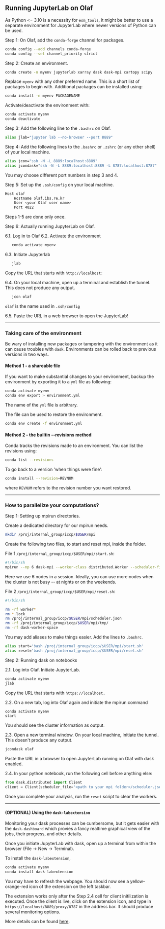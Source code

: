 ## Running JupyterLab on Olaf

As Python <= 3.10 is a necessity for `esm_tools`, it might be better to use a separate environment for JupyterLab where newer versions of Python can be used.

Step 1: On Olaf, add the `conda-forge` channel for packages.

```bash
conda config --add channels conda-forge
conda config --set channel_priority strict
```

Step 2: Create an environment.

```bash
conda create -n myenv jupyterlab xarray dask dask-mpi cartopy scipy 
```

Replace `myenv` with any other preferred name. This is a short list of packages to begin with. Additional packages can be installed using:

```bash
conda install -n myenv PACKAGENAME
```

Activate/deactivate the environment with:

```bash
conda activate myenv
conda deactivate
```

Step 3: Add the following line to the `.bashrc` on Olaf.

```bash
alias jlab="jupyter lab --no-browser --port 8889"
```

Step 4: Add the following lines to the `.bashrc` or `.zshrc`  (or any other shell) of your local machine.

```bash
alias jcon="ssh -N -L 8889:localhost:8889"
alias jcondask="ssh -N -L 8889:localhost:8889 -L 8787:localhost:8787"
```

You may choose different port numbers in step 3 and 4.

Step 5: Set up the `.ssh/config` on your local machine. 

```bash
Host olaf
    Hostname olaf.ibs.re.kr
    User <your Olaf user name>
    Port 4022
```

Steps 1-5 are done only once.

Step 6: Actually running JupyterLab on Olaf.

6.1. Log in to Olaf
6.2. Activate the environment
```bash
   conda activate myenv
```
6.3. Initiate Jupyterlab
```bash
   jlab
```

Copy the URL that starts with `http://localhost:`

6.4. On your local machine, open up a terminal and establish the tunnel. This does not produce any output.
```bash
   jcon olaf
```

`olaf` is the name used in `.ssh/config`

6.5. Paste the URL in a web browser to open the JupyterLab!

---

### Taking care of the environment

Be wary of installing new packages or tampering with the environment as it can cause troubles with `dask`.  Environments can be rolled back to previous versions in two ways.

#### Method 1 - a shareable file

If you want to make substantial changes to your environment, backup the environment by exporting it to a `yml` file as following:

```bash
conda activate myenv
conda env export > environment.yml
```
The name of the `yml` file is arbitrary.

The file can be used to restore the environment.

```bash
conda env create -f environment.yml
```

#### Method 2 - the builtin --revisions method

Conda tracks the revisions made to an environment. You can list the revisions using:

```bash
conda list --revisions
```

To go back to a version 'when things were fine':

```bash
conda install --revision=REVNUM
```

where `REVNUM` refers to the revision number you want restored.

---

### How to parallelize your computations?

Step 1: Setting up mpirun directories.

Create a dedicated directory for our mpirun needs. 

```bash
mkdir /proj/internal_group/iccp/$USER/mpi
```

Create the following two files, to start and reset mpi, inside the folder.

File 1 `/proj/internal_group/iccp/$USER/mpi/start.sh`:

```bash
#!/bin/sh
mpirun --np 6 dask-mpi --worker-class distributed.Worker --scheduler-file /proj/internal_group/iccp/$USER/mpi/scheduler.json --dashboard-address :8787 --memory-limit=90e9 --local-directory /proj/internal_group/iccp/$USER/mpi/tmp/
```
Here we use 6 nodes in a session. Ideally, you can use more nodes when the cluster is not busy -- at nights or on the weekends. 

File 2 `/proj/internal_group/iccp/$USER/mpi/reset.sh`:

```bash
#!/bin/sh

rm -rf worker*
rm *.lock
rm /proj/internal_group/iccp/$USER/mpi/scheduler.json
rm -rf /proj/internal_group/iccp/$USER/mpi/tmp/
rm -rf dask-worker-space
```

You may add aliases to make things easier. Add the lines to `.bashrc`.

```bash
alias start='bash /proj/internal_group/iccp/$USER/mpi/start.sh'
alias reset='bash /proj/internal_group/iccp/$USER/mpi/reset.sh'
```

Step 2: Running dask on notebooks

2.1. Log into Olaf. Initiate JupyterLab.
```bash
conda activate myenv
jlab
```
Copy the URL that starts with `https://localhost.`

2.2. On a new tab, log into Olaf again and initiate the mpirun command
```bash
conda activate myenv
start
```
You should see the cluster information as output.

2.3. Open a new terminal window. On your local machine, initiate the tunnel. This doesn't produce any output.
```bash
jcondask olaf
```
Paste the URL in a browser to open JupyterLab running on Olaf with dask enabled.

2.4. In your python notebook, run the following cell before anything else:
```python
from dask.distributed import Client
client = Client(scheduler_file='<path to your mpi folder>/scheduler.json')
```

Once you complete your analysis, run the `reset` script to clear the workers.

---
#### (OPTIONAL) Using the `dask-labextension`
Monitoring your dask processes can be cumbersome, but it gets easier with the `dask-dashboard` which provies a fancy realtime graphical view of the jobs, their progress, and other details.

Once you initiate JupyterLab with dask, open up a terminal from within the browser (File -> New -> Terminal).

To install the `dask-labextension`, 

```bash
conda activate myenv
conda install dask-labextension
```

You may have to refresh the webpage. You should now see a yellow-orange-red icon of the extension on the left taskbar.

The extension works only after the Step 2.4 cell for client initilization is executed. Once the client is live, click on the extension icon, and type in `https://localhost/8889/proxy/8787` in the address bar. It should produce several monitoring options.

More details can be found [here](https://github.com/dask/dask-labextension).
